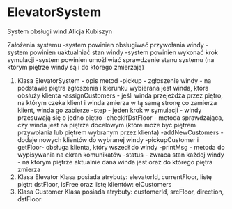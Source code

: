 # ElevatorSystem
System obsługi wind
Alicja Kubiszyn

Założenia systemu
-system powinien obsługiwać przywołania windy
-system powinien uaktualniać stan windy
-system powinien wykonać krok symulacji
-system powinien umożliwiać sprawdzenie stanu systemu (na którym piętrze windy są i do którego zmierzają)
1. Klasa ElevatorSystem - opis metod
-pickup - zgłoszenie windy - na podstawie piętra zgłoszenia i kierunku wybierana jest winda, która obsłuży klienta
-assignCustomers - jeśli winda przejeżdża przez piętro, na którym czeka klient i winda zmierza w tą samą stronę co zamierza klient, winda go zabierze
-step  - jeden krok w symulacji - windy przesuwają się o jedno piętro
-checkIfDstFloor - metoda sprawdzająca, czy winda jest na piętrze docelowym (które może być piętrem przywołania lub piętrem wybranym przez klienta)
-addNewCustomers - dodaje nowych klientów do wybranej windy
-pickupCustomer i getFloor- obsługa klienta, który wszedł do windy
-printMsg - metoda do wypisywania na ekran komunikatów
-status - zwraca stan każdej windy - na którym piętrze aktualnie dana winda jest oraz do którego piętra zmierza
2. Klasa Elevator 
Klasa posiada atrybuty: elevatorId, currentFloor, listę piętr: dstFloor, isFree oraz listę klientów: elCustomers
3. Klasa Customer
Klasa posiada atrybuty: customerId, srcFloor, direction, dstFloor

